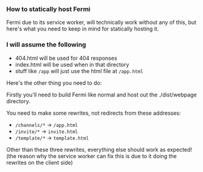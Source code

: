 ### How to statically host Fermi
Fermi due to its service worker, will technically work without any of this, but here's what you need to keep in mind for statically hosting it.
### I will assume the following
* 404.html will be used for 404 responses
* index.html will be used when in that directory
* stuff like `/app` will just use the html file at `/app.html`

Here's the other thing you need to do:

Firstly you'll need to build Fermi like normal and host out the ./dist/webpage directory.

You need to make some rewrites, not redirects from these addresses:
* `/channels/*` -> `/app.html`
* `/invite/*` -> `invite.html`
* `/template/*` -> `template.html`

Other than these three rewrites, everything else should work as expected!
(the reason why the service worker can fix this is due to it doing the rewrites on the client side)
